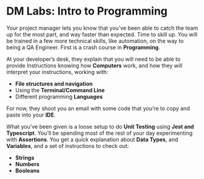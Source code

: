 # **DM Labs: Intro to Programming**

Your project manager lets you know that you’ve been able to catch the team up
for the most part, and way faster than expected. Time to skill up. You will be
trained in a few more technical skills, like automation, on the way to being a
QA Engineer. First is a crash course in **Programming**.

At your developer’s desk, they explain that you will need to be able to provide
Instructions knowing how **Computers** work, and how they will interpret your
instructions, working with:

- **File structures and navigation**
- Using the **Terminal/Command Line**
- Different programming **Languages**

For now, they shoot you an email with some code that you’re to copy and paste
into your **IDE**.

What you’ve been given is a loose setup to do **Unit Testing** using **Jest and
Typescript**. You’ll be spending most of the rest of your day experimenting with
**Assertions**. You get a quick explanation about **Data Types**, and
**Variables**, and a set of instructions to check out:

- **Strings**
- **Numbers**
- **Booleans**
